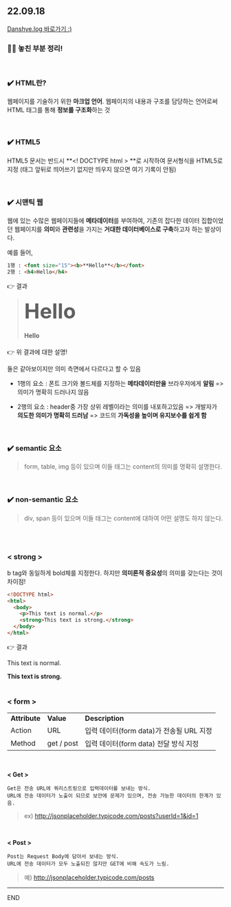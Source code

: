<h2>22.09.18</h2>
<a href="https://velog.io/@leedahye2001/HTML%EC%97%90-%EB%8C%80%ED%95%B4-%EB%AA%B0%EB%9E%90%EB%8D%98-%EB%82%B4%EC%9A%A9-%EC%A0%95%EB%A6%AC">Danshye.log 바로가기 :)</a>
<br>
<h3>🙋‍♀️ 놓친 부분 정리!</h3>
<br>

### ✔️ HTML란?
웹페이지를 기술하기 위한 **마크업 언어**.
웹페이지의 내용과 구조를 담당하는 언어로써 HTML 태그를 통해 **정보를 구조화**하는 것

<br>

### ✔️ HTML5
HTML5 문서는 반드시 **<! DOCTYPE html > **로 시작하여 문서형식을 HTML5로 지정 (태그 앞뒤로 띄어쓰기 없지만 띄우지 않으면 여기 기록이 안됨)

<br>

### ✔️ 시맨틱 웹
웹에 있는 수많은 웹페이지들에 **메타데이터**를 부여하여, 기존의 잡다한 데이터 집합이었던 웹페이지를 **의미**와 **관련성**을 가지는 **거대한 데이터베이스로 구축**하고자 하는 발상이다.


예를 들어,
``` html
1행 : <font size="15"><b>**Hello**</b></font>
2행 : <h4>Hello</h4>
```


👉 결과
> <font size="15"><b>**Hello**</b></font>
> <h4>Hello</h4>
 
 👉 위 결과에 대한 설명!

 둘은 같아보이지만 의미 측면에서 다르다고 할 수 있음
 
 - 1행의 요소 : 폰트 크기와 볼드체를 지정하는 **메타데이터만을** 브라우저에게 **알림**
 => 의미가 명확히 드러나지 않음
 
 - 2행의 요소 : header중 가장 상위 레벨이라는 의미를 내포하고있음
 => 개발자가 **의도한 의미가 명확히 드러남**
 => 코드의 **가독성을 높이며 유지보수를 쉽게 함**
 
<br>


<h3> ✔️ semantic 요소</h3>

> form, table, img 등이 있으며 이들 태그는 content의 의미를 명확히 설명한다.

<br>

<h3> ✔️ non-semantic 요소</h3>

> div, span 등이 있으며 이들 태그는 content에 대하여 어떤 설명도 하지 않는다.

<br>
<br>

### < strong >

b tag와 동일하게 bold체를 지정한다.
하지만 **의미론적 중요성**의 의미를 갖는다는 것이 차이점!

``` html
<!DOCTYPE html>
<html>
  <body>
    <p>This text is normal.</p>
    <strong>This text is strong.</strong>
  </body>
</html>
```

👉 결과
>
<!DOCTYPE html>
<html>
  <body>
    <p>This text is normal.</p>
    <strong>This text is strong.</strong>
  </body>
</html>

<br>
<br>

### < form >

<table>
  <td><b>
    Attribute
  	<td><b>Value</td>
  	<td><b>Description
  </td>
  <tr>
  	<td>Action</td>
    <td>URL</td>
    <td>입력 데이터(form data)가 전송될 URL 지정</td>
  </tr>
    <tr>
  	<td>Method</td>
    <td>get / post</td>
    <td>입력 데이터(form data) 전달 방식 지정</td>
  </tr>
  </td>
  </table>
  
 
<br>

**< Get >**
```
Get은 전송 URL에 쿼리스트링으로 입력데이터를 보내는 방식.
URL에 전송 데이터가 노출이 되므로 보안에 문제가 있으며, 전송 가능한 데이터의 한계가 있음.
```
> ex) http://jsonplaceholder.typicode.com/posts?userId=1&id=1
<br>

**< Post >**
```
Post는 Request Body에 담아서 보내는 방식.
URL에 전송 데이터가 모두 노출되진 않지만 GET에 비해 속도가 느림.
```

> 예) http://jsonplaceholder.typicode.com/posts

<hr>
 END
